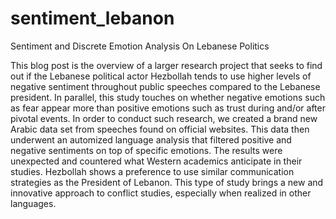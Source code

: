 # sentiment_lebanon 
Sentiment and Discrete Emotion Analysis On Lebanese Politics


This blog post is the overview of a larger research project that seeks to find out if the Lebanese political actor Hezbollah tends to use higher levels of negative sentiment throughout public speeches compared to the Lebanese president. In parallel, this study touches on whether negative emotions such as fear appear more than positive emotions such as trust during and/or after pivotal events. In order to conduct such research, we created a brand new Arabic data set from speeches found on official websites. This data then underwent an automized language analysis that filtered positive and negative sentiments on top of specific emotions. The results were unexpected and countered what Western academics anticipate in their studies. Hezbollah shows a preference to use similar communication strategies as the President of Lebanon. This type of study brings a new and innovative approach to conflict studies, especially when realized in other languages. 

